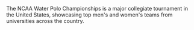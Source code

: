 The NCAA Water Polo Championships is a major collegiate tournament in the United States, showcasing top men's and women's teams from universities across the country.
